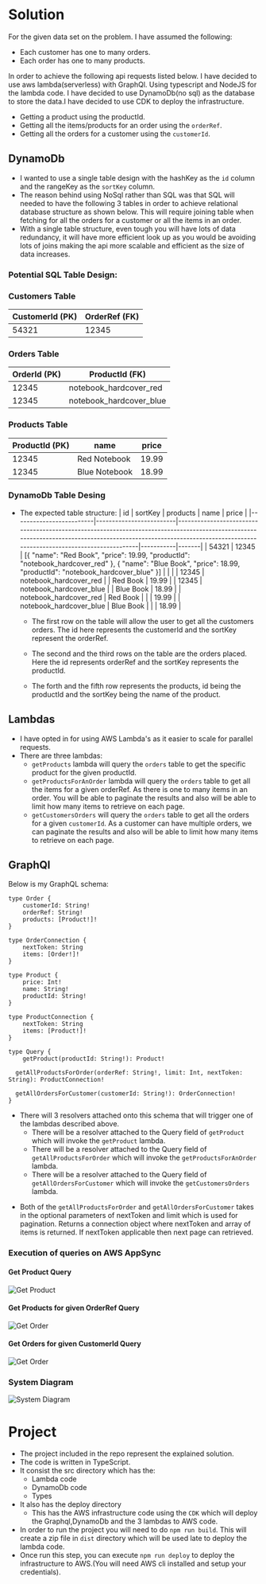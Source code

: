 # Solution

For the given data set on the problem. I have assumed the following:

- Each customer has one to many orders.
- Each order has one to many products.

In order to achieve the following api requests listed below. I have decided to use aws lambda(serverless) with GraphQl. Using typescript and NodeJS for the lambda code. I have decided to use DynamoDb(no sql) as the database to store the data.I have decided to use CDK to deploy the infrastructure.

- Getting a product using the productId.
- Getting all the items/products for an order using the `orderRef`.
- Getting all the orders for a customer using the `customerId`.

## DynamoDb

- I wanted to use a single table design with the hashKey as the `id` column and the rangeKey as the `sortKey` column.
- The reason behind using NoSql rather than SQL was that SQL will needed to have the following  3 tables in order to achieve relational database structure as shown below. This will require joining table when fetching for all the orders for a customer or all the items in an order.
- With a single table structure, even tough you will have lots of data redundancy, it will have more efficient look up as you would be avoiding lots of joins making the api more scalable and efficient as the size of data increases.

### Potential SQL Table Design:
### Customers Table

| CustomerId (PK) | OrderRef (FK) |
| --------------- | ------------- |
| 54321           | 12345         |

### Orders Table

| OrderId (PK) | ProductId (FK)          |
| ------------ | ----------------------- |
| 12345        | notebook_hardcover_red  |
| 12345        | notebook_hardcover_blue |

### Products Table

| ProductId (PK) | name          | price |
| -------------- | ------------- | ----- |
| 12345          | Red Notebook  | 19.99 |
| 12345          | Blue Notebook | 18.99 |

###  DynamoDb Table Desing
- The expected table structure:
  | id | sortKey | products | name | price |
  |-------------------------|-------------------------|------------------------------------------------------------------------------------------------------------------------------------------------------------------------------------------------------------------|-----------|-------|
  | 54321 | 12345 | [{ "name": "Red Book", "price": 19.99, "productId": "notebook_hardcover_red" }, { "name": "Blue Book", "price": 18.99, "productId": "notebook_hardcover_blue" }] | | |
  | 12345 | notebook_hardcover_red | | Red Book | 19.99 |
  | 12345 | notebook_hardcover_blue | | Blue Book | 18.99 |
  | notebook_hardcover_red | Red Book | | | 19.99 |
  | notebook_hardcover_blue | Blue Book | | | 18.99 |

  
  - The first row on the table will allow the user to get all the customers orders. The id here represents the customerId and the sortKey represent the orderRef.

  - The second and the third rows on the table are the orders placed. Here the id represents orderRef and the sortKey represents the productId.

  - The forth and the fifth row represents the products, id being the productId and the sortKey being the name of the product.

## Lambdas

- I have opted in for using AWS Lambda's as it easier to scale for parallel requests.
- There are three lambdas:
  - `getProducts` lambda will query the `orders` table to get the specific product for the given productId.
  - `getProductsForAnOrder` lambda will query the `orders` table to get all the items for a given orderRef. As there is one to many items in an order. You will be able to paginate the results and also will be able to limit how many items to retrieve on each page.
  - `getCustomersOrders` will query the `orders` table to get all the orders for a given `customerId`. As a customer can have multiple orders, we can paginate the results and also will be able to limit how many items to retrieve on each page.

## GraphQl

Below is my GraphQL schema:

```
type Order {
	customerId: String!
	orderRef: String!
	products: [Product!]!
}

type OrderConnection {
	nextToken: String
	items: [Order!]!
}

type Product {
	price: Int!
	name: String!
	productId: String!
}

type ProductConnection {
	nextToken: String
	items: [Product!]!
}

type Query {
	getProduct(productId: String!): Product!
	
  getAllProductsForOrder(orderRef: String!, limit: Int, nextToken: String): ProductConnection!
	
  getAllOrdersForCustomer(customerId: String!): OrderConnection!
}
```

- There will 3 resolvers attached onto this schema that will trigger one of the lambdas described above.
  - There will be a resolver attached to the Query field of `getProduct` which will invoke the `getProduct` lambda.
  - There will be a resolver attached to the Query field of `getAllProductsForOrder` which will invoke the `getProductsForAnOrder` lambda.
  - There will be a resolver attached to the Query field of `getAllOrdersForCustomer` which will invoke the `getCustomersOrders` lambda.

* Both of the `getAllProductsForOrder` and `getAllOrdersForCustomer` takes in the optional parameters of nextToken and limit which is used for pagination. Returns a connection object where nextToken and array of items is returned. If nextToken applicable then next page can retrieved.

### Execution of queries on AWS AppSync

#### Get Product Query

![Get Product](getProduct.png)

#### Get Products for given OrderRef Query

![Get Order](getOrder.png)

#### Get Orders for given CustomerId Query

![Get Order](getCustomerOrders.png)

### System Diagram

![System Diagram](diagram.png)

# Project

- The project included in the repo represent the explained solution.
- The code is written in TypeScript.
- It consist the src directory which has the:
  - Lambda code
  - DynamoDb code
  - Types
- It also has the deploy directory
  - This has the AWS infrastructure code using the `CDK` which will deploy the Graphql,DynamoDb and the 3 lambdas to AWS code.
- In order to run the project you will need to do `npm run build`. This will create a zip file in `dist` directory which will be used late to deploy the lambda code.
- Once run this step, you can execute `npm run deploy` to deploy the infrastructure to AWS.(You will need AWS cli installed and setup your credentials).
